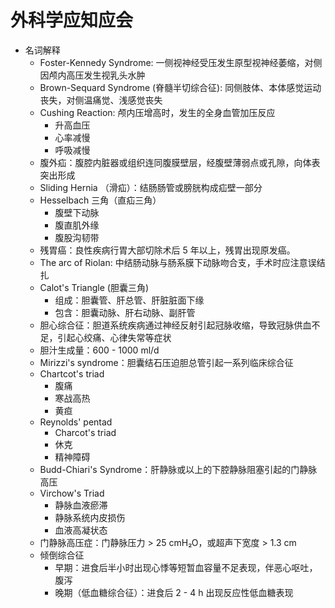 # 外科学应知应会
- 名词解释
    - Foster-Kennedy Syndrome: 一侧视神经受压发生原型视神经萎缩，对侧因颅内高压发生视乳头水肿
    - Brown-Sequard Syndrome (脊髓半切综合征): 同侧肢体、本体感觉运动丧失，对侧温痛觉、浅感觉丧失
    - Cushing Reaction: 颅内压增高时，发生的全身血管加压反应
        - 升高血压
        - 心率减慢
        - 呼吸减慢
    - 腹外疝：腹腔内脏器或组织连同腹膜壁层，经腹壁薄弱点或孔隙，向体表突出形成
    - Sliding Hernia （滑疝）：结肠肠管或膀胱构成疝壁一部分
    - Hesselbach 三角（直疝三角）
        - 腹壁下动脉
        - 腹直肌外缘
        - 腹股沟韧带
    - 残胃癌：良性疾病行胃大部切除术后 5 年以上，残胃出现原发癌。
    - The arc of Riolan: 中结肠动脉与肠系膜下动脉吻合支，手术时应注意误结扎
    - Calot's Triangle (胆囊三角)
        - 组成：胆囊管、肝总管、肝脏脏面下缘
        - 包含：胆囊动脉、肝右动脉、副肝管
    - 胆心综合征：胆道系统疾病通过神经反射引起冠脉收缩，导致冠脉供血不足，引起心绞痛、心律失常等症状
    - 胆汁生成量：600 - 1000 ml/d
    - Mirizzi's syndrome：胆囊结石压迫胆总管引起一系列临床综合征
    - Chartcot's triad
        - 腹痛
        - 寒战高热
        - 黄疸
    - Reynolds' pentad
        - Charcot's triad
        - 休克
        - 精神障碍
    - Budd-Chiari's Syndrome：肝静脉或以上的下腔静脉阻塞引起的门静脉高压
    - Virchow's Triad
        - 静脉血液瘀滞
        - 静脉系统内皮损伤
        - 血液高凝状态
    - 门静脉高压症：门静脉压力 &gt; 25 cmH₂O，或超声下宽度 &gt; 1.3 cm
    - 倾倒综合征
        - 早期：进食后半小时出现心悸等短暂血容量不足表现，伴恶心呕吐，腹泻
        - 晚期（低血糖综合征）：进食后 2 - 4 h 出现反应性低血糖表现
